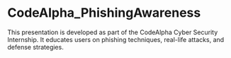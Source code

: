 # CodeAlpha_PhishingAwareness
This presentation is developed as part of the CodeAlpha Cyber Security Internship.   It educates users on phishing techniques, real-life attacks, and defense strategies.
